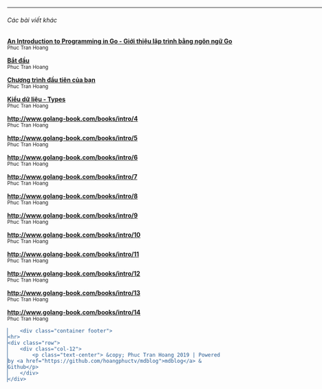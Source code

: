 <!DOCTYPE html>
<html>
	<head>
	<meta charset="utf-8">
	<meta name="viewport" content="width=device-width, initial-scale=1">
	<title>http://www.golang-book.com/books/intro/12 | LẬP TRÌNH</title>
	<link rel="stylesheet" href="https://cdn.jsdelivr.net/gh/yegor256/tacit@gh-pages/tacit-css.min.css"/>
	<!-- Global site tag (gtag.js) - Google Analytics -->
	<script async src="https://www.googletagmanager.com/gtag/js?id="></script>
	<script>
	  window.dataLayer = window.dataLayer || [];
	  function gtag(){dataLayer.push(arguments);}
	  gtag('js', new Date());

	  gtag('config', '');
	</script>

</head>
	<body>
		<div class="container">
	<h2><a class="navbar-brand mr-auto mr-lg-0" href="/">LẬP TRÌNH</a></h2>

	<script>
	  function search_submit(){
		  var q = document.body.querySelector('#text-q');
		  console.log(q )
		  q.value = q.value + " site:" + location.hostname;
		  return true;
	  };
	</script>
	<form class="form-inline my-2 my-lg-0" id="frmsearch" action="https://google.com/search" onsubmit="search_submit(this)">
		<input class="form-control mr-sm-2" name="q" id="text-q" type="text" placeholder="Search on google" aria-label="Search">
	    <button class="btn btn-outline-success my-2 my-sm-0" type="submit">Search</button>
	  </form>

	<p class="separator"></p>
</div>
		<link rel="stylesheet" href="https://cdnjs.cloudflare.com/ajax/libs/github-markdown-css/3.0.1/github-markdown.min.css">
		<div class="container">
			<div class="markdown-body">
				<h1 class="page-title">http://www.golang-book.com/books/intro/12</h1>
								<p>---</p>
				Phuc Tran Hoang			</div>
			<div id="fb-root"></div>
<script async defer src="https://connect.facebook.net/en_GB/sdk.js#xfbml=1&version=v3.2&appId=&autoLogAppEvents=1"></script>

<div class="fb-comment-embed" data-href="http://hoangphuctv.github.io./blog/books/An-Introduction-to-Programming-in-Go/12-testing.md?/mdb" data-width="100%" data-include-parent="false"></div>
		</div>
		<br/>
		<div class="container">
			<hr>
						<div class="my-3 p-3 bg-white rounded shadow-sm">
	<h6 class="border-bottom border-gray pb-2 mb-0">Các bài viết khác</h6>
		<div class="media text-muted pt-3">
		<p class="media-body pb-3 mb-0 small lh-125 border-bottom border-gray">
		<strong class="d-block text-gray-dark">
			<a href="/blog/books/An-Introduction-to-Programming-in-Go/00-gioi-thieu.md">An Introduction to Programming in Go - Giới thiệu lập trình bằng ngôn ngữ Go</a>
		</strong>
		<br>
		<small>Phuc Tran Hoang</small>
		<small></small>
		</p>
	</div>
		<div class="media text-muted pt-3">
		<p class="media-body pb-3 mb-0 small lh-125 border-bottom border-gray">
		<strong class="d-block text-gray-dark">
			<a href="/blog/books/An-Introduction-to-Programming-in-Go/01-bat-dau.md">Bắt đầu</a>
		</strong>
		<br>
		<small>Phuc Tran Hoang</small>
		<small></small>
		</p>
	</div>
		<div class="media text-muted pt-3">
		<p class="media-body pb-3 mb-0 small lh-125 border-bottom border-gray">
		<strong class="d-block text-gray-dark">
			<a href="/blog/books/An-Introduction-to-Programming-in-Go/02-chuong-trinh-dau-tien-cua-ban.md">Chương trình đầu tiên của bạn</a>
		</strong>
		<br>
		<small>Phuc Tran Hoang</small>
		<small></small>
		</p>
	</div>
		<div class="media text-muted pt-3">
		<p class="media-body pb-3 mb-0 small lh-125 border-bottom border-gray">
		<strong class="d-block text-gray-dark">
			<a href="/blog/books/An-Introduction-to-Programming-in-Go/03-kieu-du-lieu.md">Kiểu dữ liệu - Types</a>
		</strong>
		<br>
		<small>Phuc Tran Hoang</small>
		<small></small>
		</p>
	</div>
		<div class="media text-muted pt-3">
		<p class="media-body pb-3 mb-0 small lh-125 border-bottom border-gray">
		<strong class="d-block text-gray-dark">
			<a href="/blog/books/An-Introduction-to-Programming-in-Go/04-bien.md">http://www.golang-book.com/books/intro/4</a>
		</strong>
		<br>
		<small>Phuc Tran Hoang</small>
		<small></small>
		</p>
	</div>
		<div class="media text-muted pt-3">
		<p class="media-body pb-3 mb-0 small lh-125 border-bottom border-gray">
		<strong class="d-block text-gray-dark">
			<a href="/blog/books/An-Introduction-to-Programming-in-Go/05-cau-truc-dieu-khien.md">http://www.golang-book.com/books/intro/5</a>
		</strong>
		<br>
		<small>Phuc Tran Hoang</small>
		<small></small>
		</p>
	</div>
		<div class="media text-muted pt-3">
		<p class="media-body pb-3 mb-0 small lh-125 border-bottom border-gray">
		<strong class="d-block text-gray-dark">
			<a href="/blog/books/An-Introduction-to-Programming-in-Go/06-arrays-slices-va-maps.md">http://www.golang-book.com/books/intro/6</a>
		</strong>
		<br>
		<small>Phuc Tran Hoang</small>
		<small></small>
		</p>
	</div>
		<div class="media text-muted pt-3">
		<p class="media-body pb-3 mb-0 small lh-125 border-bottom border-gray">
		<strong class="d-block text-gray-dark">
			<a href="/blog/books/An-Introduction-to-Programming-in-Go/07-functions.md">http://www.golang-book.com/books/intro/7</a>
		</strong>
		<br>
		<small>Phuc Tran Hoang</small>
		<small></small>
		</p>
	</div>
		<div class="media text-muted pt-3">
		<p class="media-body pb-3 mb-0 small lh-125 border-bottom border-gray">
		<strong class="d-block text-gray-dark">
			<a href="/blog/books/An-Introduction-to-Programming-in-Go/08-con-tro.md">http://www.golang-book.com/books/intro/8</a>
		</strong>
		<br>
		<small>Phuc Tran Hoang</small>
		<small></small>
		</p>
	</div>
		<div class="media text-muted pt-3">
		<p class="media-body pb-3 mb-0 small lh-125 border-bottom border-gray">
		<strong class="d-block text-gray-dark">
			<a href="/blog/books/An-Introduction-to-Programming-in-Go/09-struct-va-interface.md">http://www.golang-book.com/books/intro/9</a>
		</strong>
		<br>
		<small>Phuc Tran Hoang</small>
		<small></small>
		</p>
	</div>
		<div class="media text-muted pt-3">
		<p class="media-body pb-3 mb-0 small lh-125 border-bottom border-gray">
		<strong class="d-block text-gray-dark">
			<a href="/blog/books/An-Introduction-to-Programming-in-Go/10-concurrency.md">http://www.golang-book.com/books/intro/10</a>
		</strong>
		<br>
		<small>Phuc Tran Hoang</small>
		<small></small>
		</p>
	</div>
		<div class="media text-muted pt-3">
		<p class="media-body pb-3 mb-0 small lh-125 border-bottom border-gray">
		<strong class="d-block text-gray-dark">
			<a href="/blog/books/An-Introduction-to-Programming-in-Go/11-package.md">http://www.golang-book.com/books/intro/11</a>
		</strong>
		<br>
		<small>Phuc Tran Hoang</small>
		<small></small>
		</p>
	</div>
		<div class="media text-muted pt-3">
		<p class="media-body pb-3 mb-0 small lh-125 border-bottom border-gray">
		<strong class="d-block text-gray-dark">
			<a href="/blog/books/An-Introduction-to-Programming-in-Go/12-testing.md">http://www.golang-book.com/books/intro/12</a>
		</strong>
		<br>
		<small>Phuc Tran Hoang</small>
		<small></small>
		</p>
	</div>
		<div class="media text-muted pt-3">
		<p class="media-body pb-3 mb-0 small lh-125 border-bottom border-gray">
		<strong class="d-block text-gray-dark">
			<a href="/blog/books/An-Introduction-to-Programming-in-Go/13-core-package.md">http://www.golang-book.com/books/intro/13</a>
		</strong>
		<br>
		<small>Phuc Tran Hoang</small>
		<small></small>
		</p>
	</div>
		<div class="media text-muted pt-3">
		<p class="media-body pb-3 mb-0 small lh-125 border-bottom border-gray">
		<strong class="d-block text-gray-dark">
			<a href="/blog/books/An-Introduction-to-Programming-in-Go/14-cac-buoc-ke-tiep.md">http://www.golang-book.com/books/intro/14</a>
		</strong>
		<br>
		<small>Phuc Tran Hoang</small>
		<small></small>
		</p>
	</div>
	</div>					</div>

		<div class="container footer">
	<hr>
	<div class="row">
		<div class="col-12">
			<p class="text-center"> &copy; Phuc Tran Hoang 2019 | Powered by <a href="https://github.com/hoangphuctv/mdblog">mdblog</a> & Github</p>
		</div>
	</div>
</div>
<style>
	pre {border-left:1.8px solid #275a90;}
	code {color:#275a90;}
	.container {width: 1024px; margin:0 auto;}
</style>	</body>
</html>
